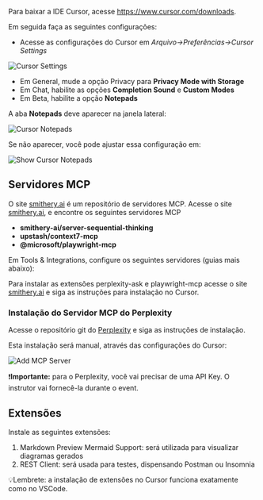 Para baixar a IDE Cursor, acesse https://www.cursor.com/downloads.

Em seguida faça as seguintes configurações:

- Acesse as configurações do Cursor em *Arquivo->Preferências->Cursor Settings*

![Cursor Settings](images/cursor-settings.png)

- Em General, mude a opção Privacy para **Privacy Mode with Storage**
- Em Chat, habilite as opções **Completion Sound** e **Custom Modes**
- Em Beta, habilite a opção **Notepads**

A aba **Notepads** deve aparecer na janela lateral:

![Cursor Notepads](images/cursor-notepads.png)

Se não aparecer, você pode ajustar essa configuração em:

![Show Cursor Notepads](images/cursor-notepads-show.png)

## Servidores MCP

O site [smithery.ai](https://smithery.ai) é um repositório de servidores MCP. Acesse o site [smithery.ai](https://smithery.ai), e encontre os seguintes servidores MCP
 - **smithery-ai/server-sequential-thinking**
 - **upstash/context7-mcp**
 - **@microsoft/playwright-mcp**

 Em Tools & Integrations, configure os seguintes servidores (guias mais abaixo):

Para instalar as extensões perplexity-ask e playwright-mcp acesse o site [smithery.ai](https://smithery.ai) e siga as instruções para instalação no Cursor.


### Instalação do Servidor MCP do Perplexity

Acesse o repositório git do [Perplexity](https://github.com/ppl-ai/modelcontextprotocol/tree/main) e siga as instruções de instalação.

Esta instalação será manual, através das configurações do Cursor:

![Add MCP Server](images/cursor-config-mcp.png)


❗**Importante:** para o Perplexity, você vai precisar de uma API Key. O instrutor vai fornecê-la durante o event.

## Extensões

Instale as seguintes extensões:
1. Markdown Preview Mermaid Support: será utilizada para visualizar diagramas gerados
2. REST Client: será usada para testes, dispensando Postman ou Insomnia

💡Lembrete: a instalação de extensões no Cursor funciona exatamente como no VSCode.
